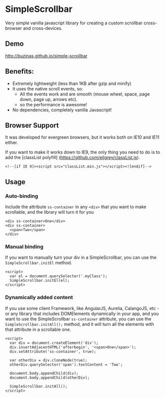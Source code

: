 # SimpleScrollbar
Very simple vanilla javascript library for creating a custom scrollbar cross-browser and cross-devices.

## Demo
http://buzinas.github.io/simple-scrollbar

## Benefits:

- Extremely lightweight (less than 1KB after gzip and minify)
- It uses the native scroll events, so:
  - All the events work and are smooth (mouse wheel, space, page down, page up, arrows etc).
  - so the performance is awesome!
- No dependencies, completely vanilla Javascript!

## Browser Support

It was developed for evergreen browsers, but it works both on IE10 and IE11 either.

If you want to make it works down to IE9, the only thing you need to do is to add the [classList polyfill] (https://github.com/eligrey/classList.js).

    <!--[if IE 9]><script src="classList.min.js"></script><![endif]-->

## Usage
### Auto-binding
Include the attribute `ss-container` in any `<div>` that you want to make scrollable, and the library will turn it for you

    <div ss-container>One</div>
    <div ss-container>
      <span>Two</span>
    </div>

### Manual binding
If you want to manually turn your div in a SimpleScrollbar, you can use the `SimpleScrollbar.initEl` method.
    <div class="myClass"></div>

    <script>
      var el = document.querySelector('.myClass');
      SimpleScrollbar.initEl(el);
    </script>

### Dynamically added content
If you use some client Framework, like AngularJS, Aurelia, CalangoJS, etc - or any library that includes DOMElements dynamically in your app, and you want to use the SimpleScrollbar `ss-container` attribute, you can use the `SimpleScrollbar.initAll();` method, and it will turn all the elements with that attribute in a scrollable one.

    <script>
      var div = document.createElement('div');
      div.insertAdjacentHTML('afterbegin', '<span>One</span>');
      div.setAttribute('ss-container', true);
      
      var otherDiv = div.cloneNode(true);
      otherDiv.querySelector('span').textContent = 'Two';
      
      document.body.appendChild(div);
      document.body.appendChild(otherDiv);
      
      SimpleScrollbar.initAll();
    </script>
